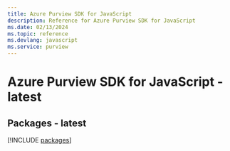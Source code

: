 ```yaml
---
title: Azure Purview SDK for JavaScript
description: Reference for Azure Purview SDK for JavaScript
ms.date: 02/13/2024
ms.topic: reference
ms.devlang: javascript
ms.service: purview
---
```

# Azure Purview SDK for JavaScript - latest
## Packages - latest
[!INCLUDE [packages](purview-index.md)]
